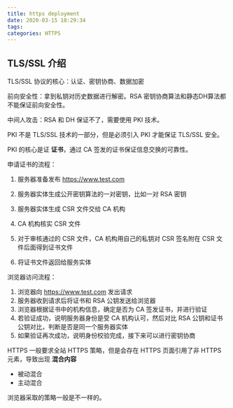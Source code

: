 ```yaml
---
title: https deployment
date: 2020-03-15 18:29:34
tags:
categories: HTTPS
---
```



## TLS/SSL 介绍

TLS/SSL 协议的核心：认证、密钥协商、数据加密

前向安全性：拿到私钥对历史数据进行解密。RSA 密钥协商算法和静态DH算法都不能保证前向安全性。

中间人攻击：RSA 和 DH 保证不了，需要使用 PKI 技术。

PKI 不是 TLS/SSL 技术的一部分，但是必须引入 PKI 才能保证 TLS/SSL 安全。

PKI 的核心是证 **证书**，通过 CA 签发的证书保证信息交换的可靠性。

<!--more-->

申请证书的流程：

1. 服务器准备发布 https://www.test.com 

2. 服务器实体生成公开密钥算法的一对密钥，比如一对 RSA 密钥

3. 服务器实体生成 CSR 文件交给 CA 机构

4. CA 机构核实 CSR 文件

5. 对于审核通过的 CSR 文件，CA 机构用自己的私钥对 CSR 签名附在 CSR 文件后面得到证书文件

6. 将证书文件返回给服务实体

浏览器访问流程：

1. 浏览器向 https://www.test.com 发出请求
2. 服务器收到请求后将证书和 RSA 公钥发送给浏览器
3. 浏览器根据证书中的机构信息，确定是否为 CA 签发证书，并进行验证
4. 若验证成功，说明服务器身份是受 CA 机构认可，然后对比 RSA 公钥和证书公钥对比，判断是否是同一个服务器实体
5. 如果验证再次成功，说明身份校验完成，接下来可以进行密钥协商


HTTPS 一般要求全站 HTTPS 策略，但是会存在 HTTPS 页面引用了非 HTTPS 元素，导致出现 **混合内容**

+ 被动混合
+ 主动混合

浏览器采取的策略一般是不一样的。
